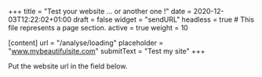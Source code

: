 +++
title = "Test your website ... or another one !"
date = 2020-12-03T12:22:02+01:00
draft = false
widget = "sendURL"
headless = true  # This file represents a page section.
active = true
weight = 10

[content]
 url = "/analyse/loading"
 placeholder = "www.mybeautifulsite.com"
 submitText = "Test my site"
+++

Put the website url in the field below.
